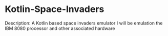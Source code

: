 # Kotlin-Space-Invaders

Description:
A Kotlin based space invaders emulator
  I will be emulation the IBM 8080 processor and other associated hardware
